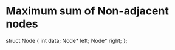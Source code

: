 # Maximum sum of Non-adjacent nodes

struct Node
{
    int data;
    Node* left;
    Node* right;
};